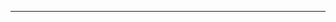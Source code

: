 <!--
CO_OP_TRANSLATOR_METADATA:
{
  "original_hash": "d728344bb154722a868f154d06fc9786",
  "translation_date": "2025-08-26T13:23:12+00:00",
  "source_file": "README.md",
  "language_code": "sv"
}
-->



---

